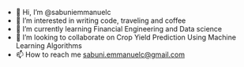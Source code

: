 - 👋 Hi, I’m @sabuniemmanuelc
- 👀 I’m interested in writing code, traveling and coffee
- 🌱 I’m currently learning Financial Engineering and Data science 
- 💞️ I’m looking to collaborate on Crop Yield Prediction Using Machine Learning Algorithms
- 📫 How to reach me sabuni.emmanuelc@gmail.com

<!---
sabuniemmanuelc/sabuniemmanuelc is a ✨ special ✨ repository because its `README.md` (this file) appears on your GitHub profile.
You can click the Preview link to take a look at your changes.
--->
